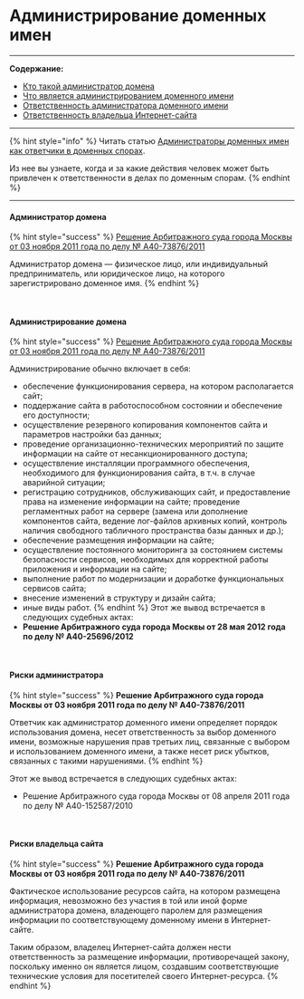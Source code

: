 # Администрирование доменных имен

----
**Содержание:**
* [Кто такой администратор домена](https://github.com/xCounsel/kardamon/blob/master/Russian/courts/admin.md#Администратор-домена--физическое-лицо-или-индивидуальный-предприниматель-или-юридическое-лицо-на-которого-зарегистрировано-доменное-имя)
* [Что является администрированием доменного имени](https://github.com/xCounsel/kardamon/blob/master/Russian/courts/admin.md#Администрирование-обычно-включает-в-себя-обеспечение-функционирования-сервера-поддержание-сайта-в-работоспособном-состоянии-и-обеспечение-его-доступности-осуществление-резервного-копирования-компонентов-сайта-и-параметров-настройки-баз-данных-иные-виды-работ)
* [Ответственность администратора доменного имени](https://github.com/xCounsel/kardamon/blob/master/Russian/courts/admin.md#Администратор-доменного-имени-определяет-порядок-использования-домена-несет-ответственность-за-выбор-доменного-имени-возможные-нарушения-прав-третьих-лиц-связанные-с-выбором-и-использованием-доменного-имени-а-также-несет-риск-убытков-связанных-с-такими-нарушениями)
* [Ответственность владельца Интернет-сайта](https://github.com/xCounsel/kardamon/blob/master/Russian/courts/admin.md#Владелец-Интернет-сайта-должен-нести-ответственность-за-размещение-информации-противоречащей-закону-поскольку-именно-он-является-лицом-создавшим-соответствующие-технические-условия-для-посетителей-своего-Интернет-ресурса)

----

{% hint style="info" %}
Читать статью [Администраторы доменных имен как ответчики в доменных спорах](http://dorotenko.pro/domain-admin-liability/). 

Из нее вы узнаете, когда и за какие действия человек может быть привлечен к ответственности в делах по доменным спорам.
{% endhint %}

----

#### Администратор домена

{% hint style="success" %}
[Решение Арбитражного суда города Москвы от 03 ноября 2011 года по делу № А40-73876/2011](http://kad.arbitr.ru/Document/Pdf/2e569e23-5278-4d2e-8791-25039f54287f/b040a40f-dd1a-492e-ae3e-6f093fa60fcd/A40-73876-2011_20111103_Reshenija_i_postanovlenija.pdf)

Администратор домена — физическое лицо, или индивидуальный предприниматель, или юридическое лицо, на которого 
зарегистрировано доменное имя.
{% endhint %}


<br/>

#### Администрирование домена
{% hint style="success" %}
[Решение Арбитражного суда города Москвы от 03 ноября 2011 года по делу № А40-73876/2011](http://kad.arbitr.ru/)

Администрирование обычно включает в себя: 
* обеспечение функционирования сервера, на котором располагается сайт; 
* поддержание сайта в работоспособном состоянии и обеспечение его доступности; 
* осуществление резервного копирования компонентов сайта и параметров настройки баз данных; 
* проведение организационно-технических мероприятий по защите информации на сайте от несанкционированного доступа; 
* осуществление инсталляции программного обеспечения, необходимого для функционирования сайта, в т.ч. в случае аварийной ситуации;
* регистрацию сотрудников, обслуживающих сайт, и предоставление права на изменение информации на сайте; проведение регламентных работ на сервере (замена или дополнение компонентов сайта, ведение лог-файлов архивных копий, контроль наличия свободного табличного 
пространства базы данных и др.); 
* обеспечение размещения информации на сайте; 
* осуществление постоянного мониторинга за состоянием системы безопасности сервисов, необходимых для корректной работы приложения и информации на сайте; 
* выполнение работ по модернизации и доработке функциональных сервисов сайта; 
* внесение изменений в структуру и дизайн сайта; 
* иные виды работ.
{% endhint %}
Этот же вывод встречается в следующих судебных актах:
* **Решение Арбитражного суда города Москвы от 28 мая 2012 года по делу № А40-25696/2012**
<br/>


#### Риски администратора
{% hint style="success" %}
**Решение Арбитражного суда города Москвы от 03 ноября 2011 года по делу № А40-73876/2011**

Ответчик как администратор доменного имени определяет порядок использования домена, несет ответственность за 
выбор доменного имени, возможные нарушения прав третьих лиц, связанные с выбором и использованием доменного имени, 
а также несет риск убытков, связанных с такими нарушениями.
{% endhint %}

Этот же вывод встречается в следующих судебных актах:
* Решение Арбитражного суда города Москвы от 08 апреля 2011 года по делу № А40-152587/2010
<br/>

#### Риски владельца сайта
{% hint style="success" %}
**Решение Арбитражного суда города Москвы от 03 ноября 2011 года по делу № А40-73876/2011**

Фактическое использование ресурсов сайта, на котором размещена информация, невозможно без участия в той или иной форме администратора домена, владеющего паролем для размещения информации по соответствующему доменному имени в Интернет-сайте.

Таким образом, владелец Интернет-сайта должен нести ответственность за размещение информации, противоречащей 
закону, поскольку именно он является лицом, создавшим соответствующие технические условия для посетителей своего 
Интернет-ресурса.
{% endhint %}

